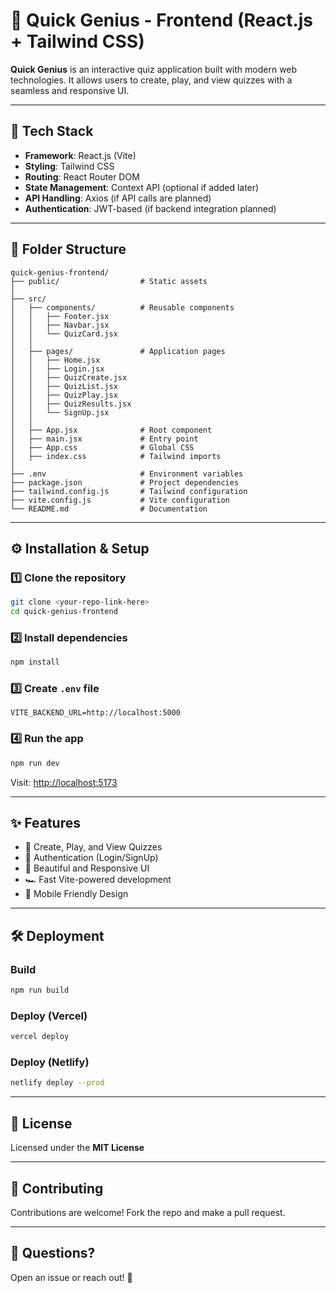 # 🧠 Quick Genius - Frontend (React.js + Tailwind CSS)

**Quick Genius** is an interactive quiz application built with modern web technologies. It allows users to create, play, and view quizzes with a seamless and responsive UI.

---

## 🚀 Tech Stack

- **Framework**: React.js (Vite)
- **Styling**: Tailwind CSS
- **Routing**: React Router DOM
- **State Management**: Context API (optional if added later)
- **API Handling**: Axios (if API calls are planned)
- **Authentication**: JWT-based (if backend integration planned)

---

## 📁 Folder Structure

```
quick-genius-frontend/
├── public/                  # Static assets
│
├── src/
│   ├── components/          # Reusable components
│   │   ├── Footer.jsx
│   │   ├── Navbar.jsx
│   │   └── QuizCard.jsx
│   │
│   ├── pages/               # Application pages
│   │   ├── Home.jsx
│   │   ├── Login.jsx
│   │   ├── QuizCreate.jsx
│   │   ├── QuizList.jsx
│   │   ├── QuizPlay.jsx
│   │   ├── QuizResults.jsx
│   │   └── SignUp.jsx
│   │
│   ├── App.jsx              # Root component
│   ├── main.jsx             # Entry point
│   ├── App.css              # Global CSS
│   ├── index.css            # Tailwind imports
│
├── .env                     # Environment variables
├── package.json             # Project dependencies
├── tailwind.config.js       # Tailwind configuration
├── vite.config.js           # Vite configuration
└── README.md                # Documentation
```

---

## ⚙️ Installation & Setup

### 1️⃣ Clone the repository

```bash
git clone <your-repo-link-here>
cd quick-genius-frontend
```

### 2️⃣ Install dependencies

```bash
npm install
```

### 3️⃣ Create `.env` file

```env
VITE_BACKEND_URL=http://localhost:5000
```

### 4️⃣ Run the app

```bash
npm run dev
```

Visit: [http://localhost:5173](http://localhost:5173)

---

## ✨ Features

- 🧩 Create, Play, and View Quizzes
- 🔐 Authentication (Login/SignUp)
- 🎨 Beautiful and Responsive UI
- 🏎️ Fast Vite-powered development
- 📱 Mobile Friendly Design

---

## 🛠 Deployment

### Build

```bash
npm run build
```

### Deploy (Vercel)

```bash
vercel deploy
```

### Deploy (Netlify)

```bash
netlify deploy --prod
```

---

## 📄 License

Licensed under the **MIT License**

---

## 🤝 Contributing

Contributions are welcome! Fork the repo and make a pull request.

---

## 💬 Questions?

Open an issue or reach out! 🚀
